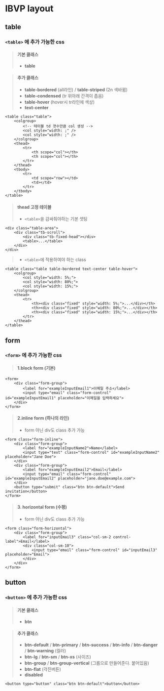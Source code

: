 # IBVP layout

## table
### ````<table>```` 에 추가 가능한 css

> #### 기본 클래스
>   - **table**

> #### 추가 클래스
>   - **table-bordered** (all라인) / **table-striped** (2n 색바뀜)
>   - **table-condensed** (tr 위아래 간격이 좁음)
>   - **table-hover** (hover시 tr라인에 색상)
>   - **text-center**

````
<table class="table">
    <colgroup>
        <!-- 테이블 td 갯수만큼 col 생성 -->
        <col style="width: ;" />
        <col style="width: ;" />
    </colgroup>
    <thead>
        <tr>
            <th scope="col"></th>
            <th scope="col"></th>
        </tr>
    </thead>
    <tbody>
        <tr>
            <td scope="row"></td>
            <td></td>
        </tr>
    </tbody>
</table>
````

> #### thead 고정 테이블 
>   - ````<table>````을 감싸줘야하는 기본 셋팅

````
<div class="table-area">
    <div class="tb-scroll">
        <div class="tb-fixed-head"></div>
        <table>...</table>
    </div>
</div>
````

> - ````<table>````에 적용하여야 하는 class 

````
<table class="table table-bordered text-center table-hover">
    <colgroup>
        <col style="width: 5%;">
        <col style="width: 80%;">
        <col style="width: 15%;">
    </colgroup>
    <thead>
        <tr>
            <th><div class="fixed" style="width: 5%;">...</div></th>
            <th><div class="fixed" style="width: 80%;">...</div></th>
            <th><div class="fixed" style="width: 15%;">...</div></th>
        </tr>
    </thead>
</table>
````

## form
### ````<form>```` 에 추가 가능한 css

> #### 1.block form (기본)

````
<form>
    <div class="form-group">
        <label for="exampleInputEmail1">이메일 주소</label>
        <input type="email" class="form-control" id="exampleInputEmail1" placeholder="이메일을 입력하세요">
    </div>
</form>
````

> #### 2.inline form (하나의 라인)
>   - form 아닌 div도 class 추가 가능

````
<form class="form-inline">
    <div class="form-group">
        <label for="exampleInputName2">Name</label>
        <input type="text" class="form-control" id="exampleInputName2" placeholder="Jane Doe">
    </div>
    <div class="form-group">
        <label for="exampleInputEmail2">Email</label>
        <input type="email" class="form-control" id="exampleInputEmail2" placeholder="jane.doe@example.com">
    </div>
    <button type="submit" class="btn btn-default">Send invitation</button>
</form>
````

> #### 3. horizontal form (수평)
>   - form 아닌 div도 class 추가 가능

````
<form class="form-horizontal">
    <div class="form-group">
        <label for="inputEmail3" class="col-sm-2 control-label">Email</label>
        <div class="col-sm-10">
            <input type="email" class="form-control" id="inputEmail3" placeholder="Email">
        </div>
    </div>
</form>
````

## button
### ````<button>```` 에 추가 가능한 css

> #### 기본 클래스
>   - **btn**

> #### 추가 클래스
>   - **btn-default** / **btn-primary** / **btn-success** / **btn-info** / **btn-danger** / **btn-warning** (컬러)
>   - **btn-lg** / **btn-sm** / **btn-xs** (사이즈)
>   - **btn-group** / **btn-group-vertical** (그룹으로 만들어준다. 붙어있음)
>   - **btn-flat** (각진버튼)
>   - **disabled**

````
<button type="button" class="btn btn-default">button</button>
````

